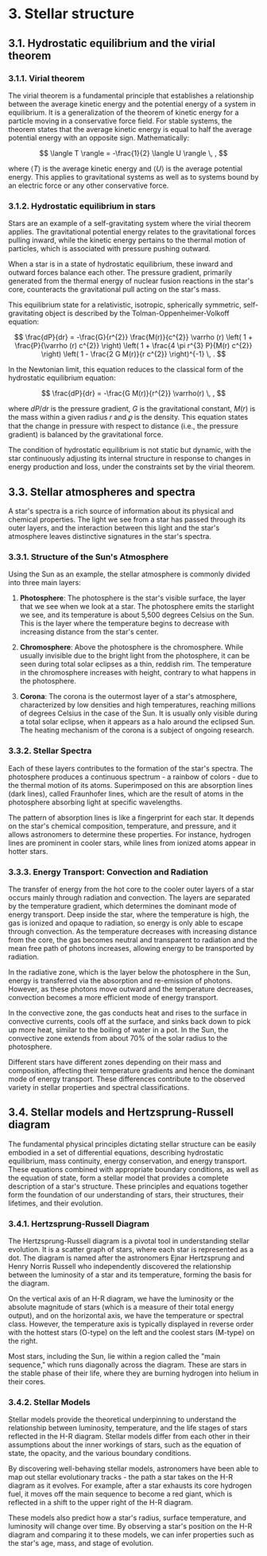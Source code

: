 # 3. Stellar structure

## 3.1. Hydrostatic equilibrium and the virial theorem
### 3.1.1. Virial theorem
The virial theorem is a fundamental principle that establishes a relationship between the average kinetic energy and the potential energy of a system in equilibrium. It is a generalization of the theorem of kinetic energy for a particle moving in a conservative force field. For stable systems, the theorem states that the average kinetic energy is equal to half the average potential energy with an opposite sign. Mathematically:

$$
    \langle T \rangle = -\frac{1}{2} \langle U \rangle \, ,
$$

where $\langle T \rangle$ is the average kinetic energy and $\langle U \rangle$ is the average potential energy. This applies to gravitational systems as well as to systems bound by an electric force or any other conservative force.

### 3.1.2. Hydrostatic equilibrium in stars
Stars are an example of a self-gravitating system where the virial theorem applies. The gravitational potential energy relates to the gravitational forces pulling inward, while the kinetic energy pertains to the thermal motion of particles, which is associated with pressure pushing outward.

When a star is in a state of hydrostatic equilibrium, these inward and outward forces balance each other. The pressure gradient, primarily generated from the thermal energy of nuclear fusion reactions in the star's core, counteracts the gravitational pull acting on the star's mass.

This equilibrium state for a relativistic, isotropic, spherically symmetric, self-gravitating object is described by the Tolman-Oppenheimer-Volkoff equation:

$$
    \frac{dP}{dr}
    =
    -\frac{G}{r^{2}} \frac{M(r)}{c^{2}} \varrho (r)
    \left( 1 + \frac{P}{\varrho (r) c^{2}} \right)
    \left( 1 + \frac{4 \pi r^{3} P}{M(r) c^{2}} \right)
    \left( 1 - \frac{2 G M(r)}{r c^{2}} \right)^{-1} \, .
$$

In the Newtonian limit, this equation reduces to the classical form of the hydrostatic equilibrium equation:

$$
    \frac{dP}{dr} = -\frac{G M(r)}{r^{2}} \varrho(r) \, ,
$$

where $dP/dr$ is the pressure gradient, $G$ is the gravitational constant, $M(r)$ is the mass within a given radius $r$ and $\varrho$ is the density. This equation states that the change in pressure with respect to distance (i.e., the pressure gradient) is balanced by the gravitational force.

The condition of hydrostatic equilibrium is not static but dynamic, with the star continuously adjusting its internal structure in response to changes in energy production and loss, under the constraints set by the virial theorem.

## 3.3. Stellar atmospheres and spectra
A star's spectra is a rich source of information about its physical and chemical properties. The light we see from a star has passed through its outer layers, and the interaction between this light and the star's atmosphere leaves distinctive signatures in the star's spectra.

### 3.3.1. Structure of the Sun's Atmosphere
Using the Sun as an example, the stellar atmosphere is commonly divided into three main layers:

1. **Photosphere**: The photosphere is the star's visible surface, the layer that we see when we look at a star. The photosphere emits the starlight we see, and its temperature is about 5,500 degrees Celsius on the Sun. This is the layer where the temperature begins to decrease with increasing distance from the star's center.

2. **Chromosphere**: Above the photosphere is the chromosphere. While usually invisible due to the bright light from the photosphere, it can be seen during total solar eclipses as a thin, reddish rim. The temperature in the chromosphere increases with height, contrary to what happens in the photosphere.

3. **Corona**: The corona is the outermost layer of a star's atmosphere, characterized by low densities and high temperatures, reaching millions of degrees Celsius in the case of the Sun. It is usually only visible during a total solar eclipse, when it appears as a halo around the eclipsed Sun. The heating mechanism of the corona is a subject of ongoing research.

### 3.3.2. Stellar Spectra
Each of these layers contributes to the formation of the star's spectra. The photosphere produces a continuous spectrum - a rainbow of colors - due to the thermal motion of its atoms. Superimposed on this are absorption lines (dark lines), called Fraunhofer lines, which are the result of atoms in the photosphere absorbing light at specific wavelengths.

The pattern of absorption lines is like a fingerprint for each star. It depends on the star's chemical composition, temperature, and pressure, and it allows astronomers to determine these properties. For instance, hydrogen lines are prominent in cooler stars, while lines from ionized atoms appear in hotter stars.

### 3.3.3. Energy Transport: Convection and Radiation
The transfer of energy from the hot core to the cooler outer layers of a star occurs mainly through radiation and convection. The layers are separated by the temperature gradient, which determines the dominant mode of energy transport. Deep inside the star, where the temperature is high, the gas is ionized and opaque to radiation, so energy is only able to escape through convection. As the temperature decreases with increasing distance from the core, the gas becomes neutral and transparent to radiation and the mean free path of photons increases, allowing energy to be transported by radiation.

In the radiative zone, which is the layer below the photosphere in the Sun, energy is transferred via the absorption and re-emission of photons. However, as these photons move outward and the temperature decreases, convection becomes a more efficient mode of energy transport.

In the convective zone, the gas conducts heat and rises to the surface in convective currents, cools off at the surface, and sinks back down to pick up more heat, similar to the boiling of water in a pot. In the Sun, the convective zone extends from about $70\%$ of the solar radius to the photosphere.

Different stars have different zones depending on their mass and composition, affecting their temperature gradients and hence the dominant mode of energy transport. These differences contribute to the observed variety in stellar properties and spectral classifications.

## 3.4. Stellar models and Hertzsprung-Russell diagram
The fundamental physical principles dictating stellar structure can be easily embodied in a set of differential equations, describing hydrostatic equilibrium, mass continuity, energy conservation, and energy transport. These equations combined with appropriate boundary conditions, as well as the equation of state, form a stellar model that provides a complete description of a star's structure. These principles and equations together form the foundation of our understanding of stars, their structures, their lifetimes, and their evolution.

### 3.4.1. Hertzsprung-Russell Diagram
The Hertzsprung-Russell diagram is a pivotal tool in understanding stellar evolution. It is a scatter graph of stars, where each star is represented as a dot. The diagram is named after the astronomers Ejnar Hertzsprung and Henry Norris Russell who independently discovered the relationship between the luminosity of a star and its temperature, forming the basis for the diagram.

On the vertical axis of an H-R diagram, we have the luminosity or the absolute magnitude of stars (which is a measure of their total energy output), and on the horizontal axis, we have the temperature or spectral class. However, the temperature axis is typically displayed in reverse order with the hottest stars (O-type) on the left and the coolest stars (M-type) on the right.

Most stars, including the Sun, lie within a region called the "main sequence," which runs diagonally across the diagram. These are stars in the stable phase of their life, where they are burning hydrogen into helium in their cores.

### 3.4.2. Stellar Models
Stellar models provide the theoretical underpinning to understand the relationship between luminosity, temperature, and the life stages of stars reflected in the H-R diagram. Stellar models differ from each other in their assumptions about the inner workings of stars, such as the equation of state, the opacity, and the various boundary conditions.

By discovering well-behaving stellar models, astronomers have been able to map out stellar evolutionary tracks - the path a star takes on the H-R diagram as it evolves. For example, after a star exhausts its core hydrogen fuel, it moves off the main sequence to become a red giant, which is reflected in a shift to the upper right of the H-R diagram.

These models also predict how a star's radius, surface temperature, and luminosity will change over time. By observing a star's position on the H-R diagram and comparing it to these models, we can infer properties such as the star's age, mass, and stage of evolution.